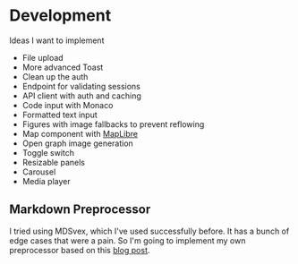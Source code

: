 # Development

Ideas I want to implement 

- File upload
- More advanced Toast
- Clean up the auth
- Endpoint for validating sessions
- API client with auth and caching
- Code input with Monaco
- Formatted text input
- Figures with image fallbacks to prevent reflowing
- Map component with [MapLibre](https://maplibre.org/)
- Open graph image generation
- Toggle switch
- Resizable panels
- Carousel
- Media player


## Markdown Preprocessor

I tried using MDSvex, which I've used successfully before. It has a bunch of edge cases that were a pain. So I'm going to implement my own preprocessor based on this [blog post](https://stevekinney.com/writing/svelte-markdown-preprocessor).
